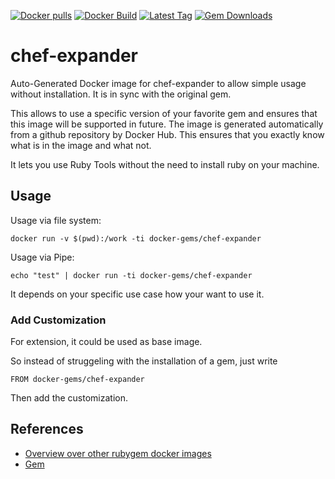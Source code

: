 [![Docker pulls](https://img.shields.io/docker/pulls/rubygem/chef-expander.svg)](https://hub.docker.com/r/rubygem/chef-expander/)
[![Docker Build](https://img.shields.io/docker/automated/rubygem/chef-expander.svg)](https://hub.docker.com/r/rubygem/chef-expander/)
[![Latest Tag](https://img.shields.io/github/tag/docker-rubygem/chef-expander.svg)](https://hub.docker.com/r/rubygem/chef-expander/)
[![Gem Downloads](https://img.shields.io/gem/dt/chef-expander.svg)](https://rubygems.org/gems/chef-expander/)
# chef-expander

Auto-Generated Docker image for chef-expander to allow simple usage without installation.
It is in sync with the original gem.

This allows to use a specific version of your favorite gem and ensures that this image will be supported in future.
The image is generated automatically from a github repository by Docker Hub.
This ensures that you exactly know what is in the image and what not.

It lets you use Ruby Tools without the need to install ruby on your machine.

## Usage

Usage via file system:

`docker run -v $(pwd):/work -ti docker-gems/chef-expander`

Usage via Pipe:

`echo "test" | docker run -ti docker-gems/chef-expander`

It depends on your specific use case how your want to use it.

### Add Customization

For extension, it could be used as base image.

So instead of struggeling with the installation of a gem, just write

`FROM docker-gems/chef-expander`

Then add the customization.

## References

 - [Overview over other rubygem docker images](https://github.com/thinkbot/docker-rubygem)
 - [Gem](https://rubygems.org/gems/chef-expander/)

